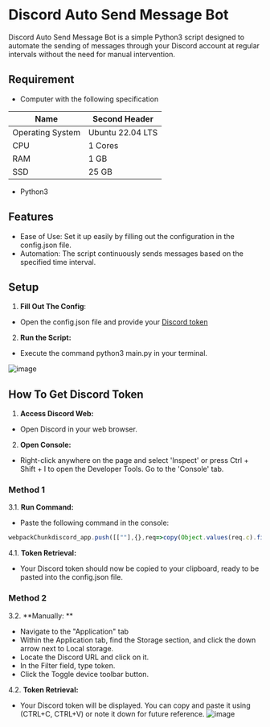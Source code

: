 # Discord Auto Send Message Bot
Discord Auto Send Message Bot is a simple Python3 script designed to automate the sending of messages through your Discord account at regular intervals without the need for manual intervention.

## Requirement
- Computer with the following specification

| Name | Second Header |
| ------------- | ------------- |
| Operating System  | Ubuntu 22.04 LTS  |
| CPU  | 1 Cores  |
| RAM  | 1 GB  |
| SSD  | 25 GB  |
- Python3  

## Features
- Ease of Use: Set it up easily by filling out the configuration in the config.json file.
- Automation: The script continuously sends messages based on the specified time interval.

## Setup
1. **Fill Out The Config**:
- Open the config.json file and provide your [Discord token](#How-To-Get-Discord-Token)
2. **Run the Script:**
- Execute the command python3 main.py in your terminal.
  
![image](https://github.com/nmluthfi/Discord-Auto-Send-Message-Bot/assets/33769324/03101b10-2cf4-4246-8b8a-031fe5d806ae)


## How To Get Discord Token

1. **Access Discord Web:**
- Open Discord in your web browser.
2. **Open Console:**
-  Right-click anywhere on the page and select 'Inspect' or press Ctrl + Shift + I to open the Developer Tools. Go to the 'Console' tab.

### Method 1
3.1. **Run Command:**
- Paste the following command in the console:
```js
webpackChunkdiscord_app.push([[""],{},req=>copy(Object.values(req.c).find(x => x?.exports?.default?.getToken).exports.default.getToken())])
```
4.1. **Token Retrieval:**
- Your Discord token should now be copied to your clipboard, ready to be pasted into the config.json file.

### Method 2
3.2. **Manually: **
- Navigate to the "Application" tab
- Within the Application tab, find the Storage section, and click the down arrow next to Local storage.
- Locate the Discord URL and click on it.
- In the Filter field, type token.
- Click the Toggle device toolbar button.
  
4.2. **Token Retrieval:**
- Your Discord token will be displayed. You can copy and paste it using (CTRL+C, CTRL+V) or note it down for future reference.
![image](https://github.com/nmluthfi/Discord-Auto-Send-Message-Bot/assets/33769324/958df214-cd89-4dd1-b356-8af2c67d3504)

